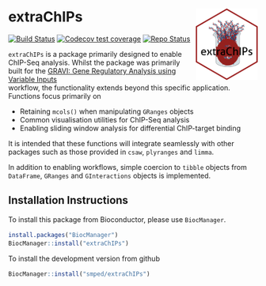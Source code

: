 # extraChIPs <img id="extrachips_logo" src="man/figures/extraChIPs.png" align="right" width = "125" />

<!-- badges: start -->
[![Build Status](https://github.com/smped/extraChIPs/workflows/R-CMD-check-bioc/badge.svg)](https://github.com/smped/extraChIPs/actions)
[![Codecov test coverage](https://codecov.io/gh/smped/extraChIPs/branch/devel/graph/badge.svg)](https://codecov.io/gh/smped/extraChIPs?branch=devel)
[![Repo Status](https://img.shields.io/badge/repo%20status-Active-green.svg)](https://shields.io/)
<!-- badges: end -->

`extraChIPs` is a package primarily designed to enable ChIP-Seq analysis.
Whilst the package was primarily built for the 
[GRAVI: Gene Regulatory Analysis using Variable Inputs](https://github.com/smped/GRAVI)  
workflow, the functionality extends beyond this specific application.
Functions focus primarily on

- Retaining `mcols()` when manipulating `GRanges` objects
- Common visualisation utilities for ChIP-Seq analysis
- Enabling sliding window analysis for differential ChIP-target binding

It is intended that these functions will integrate seamlessly with other 
packages such as those provided in `csaw`, `plyranges` and `limma`.

In addition to enabling workflows, simple coercion to `tibble` objects from 
`DataFrame`, `GRanges` and `GInteractions` objects is implemented.

## Installation Instructions

To install this package from Bioconductor, please use `BiocManager`.

```r
install.packages("BiocManager")
BiocManager::install("extraChIPs")
```

To install the development version from github


```r
BiocManager::install("smped/extraChIPs")
```
